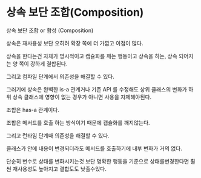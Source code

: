 # 상속 보단 조합(Composition)

상속 보단 조합 or 합성 (Composition)

상속은 재사용성 보단 오히려 확장 쪽에 더 가깝고 이점이 많다.

상속을 한다는건 자체가 명시적이고 캡슐화를 깨는 행동이고 상속을 하는, 상속 되어지는 양 쪽이 강하게 결합된다.

그리고 컴파일 단계에서 의존성을 해결할 수  있다.

그러기에 상속은 완벽한 is-a 관계거나 기존 API 를 수정해도 상위 클래스의 변화가 하위 상속 클래스에 영향이 없는 경우가 아니면 사용을 자제해야된다.



조합은 has-a 관계이다.

조합은 메서드를 호출 하는 방식이기 때문에 캡슐화를 깨지않는다.

그리고 런타임 단계때 의존성을 해결할 수 있다.

클래스가 안에 내용이 변경되더라도 메서드를 호출하기에 내부 변화가 거의 없다.

단순히 변수로 상태를 변화시키는것 보단 명확한 행동을 기준으로 상태를변경한다면 훨씬 재사용성도 높아지고 결합도도 낮출수있다.
